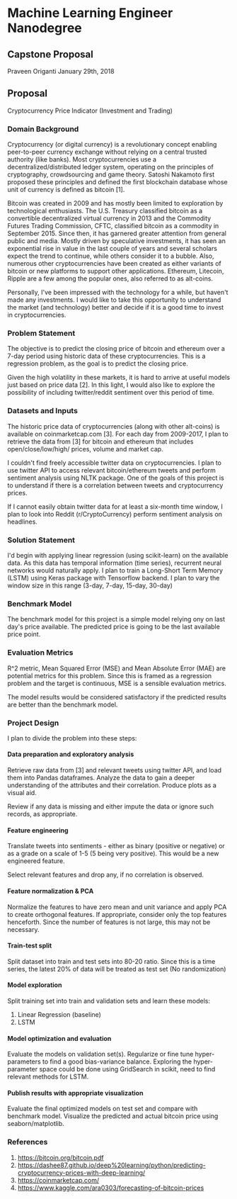 # Machine Learning Engineer Nanodegree
## Capstone Proposal
Praveen Origanti
January 29th, 2018

## Proposal
Cryptocurrency Price Indicator (Investment and Trading)

### Domain Background
Cryptocurrency (or digital currency) is a revolutionary concept enabling peer-to-peer currency exchange without relying on a central trusted authority (like banks). Most cryptocurrencies use a decentralized/distributed ledger system, operating on the principles of cryptography, crowdsourcing and game theory. Satoshi Nakamoto first proposed these principles and defined the first blockchain database whose unit of currency is defined as bitcoin [1]. 

Bitcoin was created in 2009 and has mostly been limited to exploration by technological enthusiasts. The U.S. Treasury classified bitcoin as a convertible decentralized virtual currency in 2013 and the Commodity Futures Trading Commission, CFTC, classified bitcoin as a commodity in September 2015. Since then, it has garnered greater attention from general public and media. Mostly driven by speculative investments, it has seen an exponential rise in value in the last couple of years and several scholars expect the trend to continue, while others consider it to a bubble. Also, numerous other cryptocurrencies have been created as either variants of bitcoin or new platforms to support other applications. Ethereum, Litecoin, Ripple are a few among the popular ones, also referred to as alt-coins.

Personally, I've been impressed with the technology for a while, but haven't made any investments. I would like to take this opportunity to understand the market (and technology) better and decide if it is a good time to invest in cryptocurrencies.

### Problem Statement

The objective is to predict the closing price of bitcoin and ethereum over a 7-day period using historic data of these cryptocurrencies. This is a regression problem, as the goal is to predict the closing price.

Given the high volatility in these markets, it is hard to arrive at useful models just based on price data [2]. In this light, I would also like to explore the possibility of including twitter/reddit sentiment over this period of time.

### Datasets and Inputs

The historic price data of cryptocurrencies (along with other alt-coins) is available on coinmarketcap.com [3]. For each day from 2009-2017, I plan to retrieve the data from [3] for bitcoin and ethereum that includes open/close/low/high/ prices, volume and market cap.
 
I couldn't find freely accessible twitter data on cryptocurrencies. I plan to use twitter API to access relevant bitcoin/ethereum tweets and perform sentiment analysis using NLTK package. One of the goals of this project is to understand if there is a correlation between tweets and cryptocurrency prices.

If I cannot easily obtain twitter data for at least a six-month time window, I plan to look into Reddit (r/CryptoCurrency) perform sentiment analysis on headlines.

### Solution Statement

I'd begin with applying linear regression (using scikit-learn) on the available data. As this data has temporal information (time series), recurrent neural networks would naturally apply. I plan to train a Long-Short Term Memory (LSTM) using Keras package with Tensorflow backend. I plan to vary the window size in this range (3-day, 7-day, 15-day, 30-day)

### Benchmark Model

The benchmark model for this project is a simple model relying ony on last day's price available. The predicted price is going to be the last available price point. 


### Evaluation Metrics

R^2 metric, Mean Squared Error (MSE) and Mean Absolute Error (MAE) are potential metrics for this problem. Since this is framed as a regression problem and the target is continuous, MSE is a sensible evaluation metrics.

The model results would be considered satisfactory if the predicted results are better than the benchmark model.

### Project Design

I plan to divide the problem into these steps:

#### Data preparation and exploratory analysis

Retrieve raw data from [3] and relevant tweets using twitter API, and load them into Pandas dataframes. Analyze the data to gain a deeper understanding of the attributes and their correlation. Produce plots as a visual aid.

Review if any data is missing and either impute the data or ignore such records, as appropriate.

#### Feature engineering

Translate tweets into sentiments - either as binary (positive or negative) or as a grade on a scale of 1-5 (5 being very positive). This would be a new engineered feature.

Select relevant features and drop any, if no correlation is observed.

#### Feature normalization & PCA

Normalize the features to have zero mean and unit variance and apply PCA to create orthogonal features. If appropriate, consider only the top features henceforth. Since the number of features is not large, this may not be necessary.

#### Train-test split
Split dataset into train and test sets into 80-20 ratio. Since this is a time series, the latest 20% of data will be treated as test set (No randomization)

#### Model exploration

Split training set into train and validation sets and learn these models:

1. Linear Regression (baseline)
2. LSTM

#### Model optimization and evaluation

Evaluate the models on validation set(s). Regularize or fine tune hyper-parameters to find a good bias-variance balance. Exploring the hyper-parameter space could be done using GridSearch in scikit, need to find relevant methods for LSTM.

#### Publish results with appropriate visualization

Evaluate the final optimized models on test set and compare with benchmark model. Visualize the predicted and actual bitcoin price using seaborn/matplotlib.

### References

1. https://bitcoin.org/bitcoin.pdf
2. https://dashee87.github.io/deep%20learning/python/predicting-cryptocurrency-prices-with-deep-learning/
3. https://coinmarketcap.com/
4. https://www.kaggle.com/ara0303/forecasting-of-bitcoin-prices

